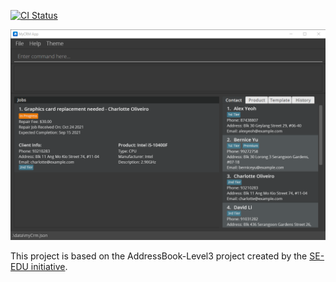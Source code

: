 [![CI Status](https://github.com/AY2122S1-CS2103-T14-3/tp/workflows/Java%20CI/badge.svg)](https://github.com/AY2122S1-CS2103-T14-3/tp/actions)

![Ui](docs/images/Ui.png)

This project is based on the AddressBook-Level3 project created by the [SE-EDU initiative](https://se-education.org).
